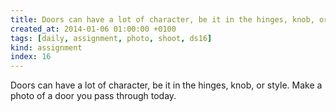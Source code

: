 ```yaml
---
title: Doors can have a lot of character, be it in the hinges, knob, or style. Make a photo of a door you pass through today.
created_at: 2014-01-06 01:00:00 +0100
tags: [daily, assignment, photo, shoot, ds16]
kind: assignment
index: 16
---
```


Doors can have a lot of character, be it in the hinges, knob, or style. Make a photo of a door you pass through today.
